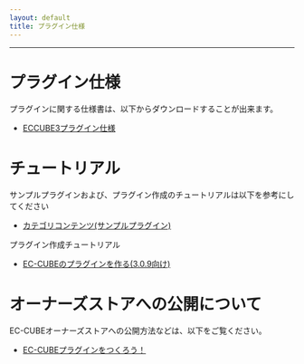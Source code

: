 ```yaml
---
layout: default
title: プラグイン仕様
---
```


---

# プラグイン仕様

プラグインに関する仕様書は、以下からダウンロードすることが出来ます。

- <a href="http://downloads.ec-cube.net/src/manual/v3/plugin.pdf" target="_blank">ECCUBE3プラグイン仕様</a>

# チュートリアル

サンプルプラグインおよび、プラグイン作成のチュートリアルは以下を参考にしてください

- <a href="https://github.com/EC-CUBE/category-content-plugin" target="_blank">カテゴリコンテンツ(サンプルプラグイン)</a>

プラグイン作成チュートリアル

- <a href="http://qiita.com/chihiro-adachi/items/6318642120f67faedf0b" target="_blank">EC-CUBEのプラグインを作る(3.0.9向け)</a>

# オーナーズストアへの公開について

EC-CUBEオーナーズストアへの公開方法などは、以下をご覧ください。

- <a href="http://www.ec-cube.net/plugin/" target="_blank">EC-CUBEプラグインをつくろう！</a>

